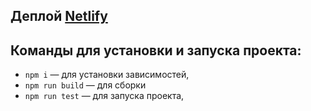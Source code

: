 ## Деплой [Netlify](https://candid-marshmallow-f7e7ed.netlify.app/ )
## Команды для установки и запуска проекта:
- `npm i` — для установки зависимостей,
- `npm run build` — для сборки
- `npm run test` — для запуска проекта,